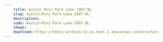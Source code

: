 ```yaml
---
    title: Austin Mini Park Lane 1987 NL
    slug: Austin-Mini-Park-Lane-1987-NL
    description:
    code: Austin-Mini-Park-Lane-1987-NL
    image:
    download: https://cmdiy-archive.s3.us-east-1.amazonaws.com/brochures/documents/Austin+Mini+Park+Lane+1987+NL.pdf
---
```

<!-- Content of the page -->

##
        
